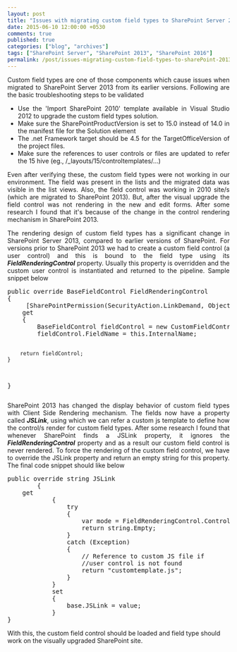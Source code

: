 ```yaml
---
layout: post
title: "Issues with migrating custom field types to SharePoint Server 2013"
date: 2015-06-10 12:00:00 +0530
comments: true
published: true
categories: ["blog", "archives"]
tags: ["SharePoint Server", "SharePoint 2013", "SharePoint 2016"]
permalink: /post/issues-migrating-custom-field-types-to-sharePoint-2013
---
```

<!-- more -->
<p style="text-align: justify;">Custom field types are one of those components which cause issues when migrated to SharePoint Server 2013 from its earlier versions. Following are the basic troubleshooting steps to be validated</p>
<ul class="spd-ul" style="text-align: justify;">
<li>Use the 'Import SharePoint 2010' template available in Visual Studio 2012 to upgrade the custom field types solution.</li>
<li>Make sure the SharePointProductVersion is set to 15.0 instead of 14.0 in the manifest file for the Solution element</li>
<li>The .net Framework target should be 4.5 for the TargetOfficeVersion of the project files.</li>
<li>Make sure the references to user controls or files are updated to refer the 15 hive (eg., /_layouts/15/controltemplates/...)</li>
</ul>
<p style="text-align: justify;">Even after verifying these, the custom field types were not working in our environment. The field was present in the lists and the migrated data was visible in the list views. Also, the field control was working in 2010 site/s (which are migrated to SharePoint 2013). But, after the visual upgrade the field control was not rendering in the new and edit forms. After some research I found that it's because of the change in the control rendering mechanism in SharePoint 2013.</p>
<p style="text-align: justify;">The rendering design of custom field types has a significant change in SharePoint Server 2013, compared to earlier versions of SharePoint. For versions prior to SharePoint 2013 we had to create a custom field control (a user control) and this is bound to the field type using its <em><strong>FieldRenderingControl</strong></em> property. Usually this property is overridden and the custom user control is instantiated and returned to the pipeline. Sample snippet below</p>
<pre class="brush:csharp;auto-links:false;toolbar:false" contenteditable="false">public override BaseFieldControl FieldRenderingControl
{
     [SharePointPermission(SecurityAction.LinkDemand, ObjectModel = true)]
    get
    {
        BaseFieldControl fieldControl = new CustomFieldControl();
        fieldControl.FieldName = this.InternalName;

        return fieldControl;
    }
}</pre>
<p style="text-align: justify;">SharePoint 2013 has changed the display behavior of custom field types with Client Side Rendering mechanism. The fields now have a property called <strong><em>JSLink</em></strong>, using which we can refer a custom js template to define how the control/s render for custom field types. After some research I found that whenever SharePoint finds a JSLink property, it ignores the <em><strong>FieldRenderingControl</strong></em> property and as a result our custom field control is never rendered. To force the rendering of the custom field control, we have to override the JSLink property and return an empty string for this property. The final code snippet should like below</p>
<pre class="brush:csharp;auto-links:false;toolbar:false" contenteditable="false">public override string JSLink
        {
	get
            {
                try
                {
                    var mode = FieldRenderingControl.ControlMode;
                    return string.Empty;
                }
                catch (Exception)
                {
                    // Reference to custom JS file if 
                    //user control is not found
                    return "customtemplate.js";
                }
            }
            set
            {
                base.JSLink = value;
            }
}</pre>
<p>With this, the custom field control should be loaded and field type should work on the visually upgraded SharePoint site.</p>
